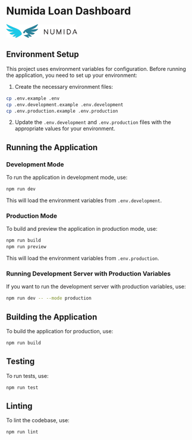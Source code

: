 # Numida Loan Dashboard

![Numida](./src/assets/logo.numida.png)

## Environment Setup

This project uses environment variables for configuration. Before running the application, you need to set up your environment:

1. Create the necessary environment files:
  ```bash
  cp .env.example .env
  cp .env.development.example .env.development
  cp .env.production.example .env.production
  ```

2. Update the `.env.development` and `.env.production` files with the appropriate values for your environment.

## Running the Application

### Development Mode
To run the application in development mode, use:
```bash
npm run dev
```
This will load the environment variables from `.env.development`.

### Production Mode
To build and preview the application in production mode, use:
```bash
npm run build
npm run preview
```
This will load the environment variables from `.env.production`.

### Running Development Server with Production Variables
If you want to run the development server with production variables, use:
```bash
npm run dev -- --mode production
```

## Building the Application
To build the application for production, use:
```bash
npm run build
```

## Testing
To run tests, use:
```bash
npm run test
```

## Linting
To lint the codebase, use:
```bash
npm run lint
```
